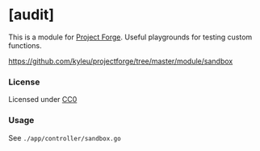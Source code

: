 # [audit]

This is a module for [Project Forge](https://projectforge.dev). Useful playgrounds for testing custom functions.

https://github.com/kyleu/projectforge/tree/master/module/sandbox

### License

Licensed under [CC0](https://creativecommons.org/share-your-work/public-domain/cc0)

### Usage

See `./app/controller/sandbox.go`
